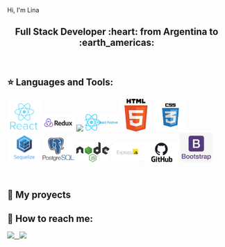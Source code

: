 Hi, I'm Lina

<h2 align="center">
Full Stack Developer :heart: from Argentina to :earth_americas:
</h2>

&nbsp;&nbsp;

## :star: Languages and Tools:

<p>
  <code><img width="15%" src="https://github.com/linamikaela21/linamikaela21/blob/main/images/react.png"></code>
  <code><img width="15%" src="https://github.com/linamikaela21/linamikaela21/blob/main/images/redux.png"></code>
  <code><img width="15%" src="https://github.com/WanCirone/wancirone/blob/main/logos/images/javascript.png"></code>
  <code><img width="15%" src="https://github.com/linamikaela21/linamikaela21/blob/main/images/reactNative.png"></code>
  <code><img width="15%" src="https://github.com/linamikaela21/linamikaela21/blob/main/images/html.png"></code>
  <code><img width="15%" src="https://github.com/linamikaela21/linamikaela21/blob/main/images/css.png"></code>
  <br />
  <code><img width="15%" src="https://github.com/linamikaela21/linamikaela21/blob/main/images/sequelize.png"></code>
  <code><img width="15%" src="https://github.com/linamikaela21/linamikaela21/blob/main/images/postgresql.png"></code>
  <code><img width="15%" src="https://github.com/linamikaela21/linamikaela21/blob/main/images/nodejs.png"></code>
  <code><img width="15%" src="https://github.com/linamikaela21/linamikaela21/blob/main/images/express.jpeg"></code>
  <code><img width="15%" src="https://github.com/linamikaela21/linamikaela21/blob/main/images/github.jpg"></code>
  <code><img width="15%" src="https://github.com/linamikaela21/linamikaela21/blob/main/images/bootstrap.png"></code>
  <br />
</p>

&nbsp;

## :pushpin: My proyects


## :paperclip: How to reach me:
<span >
<a href="https://www.linkedin.com/in/lina-mikaela-gutierrez-arribas/" ><img width="5%" src="https://github.com/linamikaela21/linamikaela21/blob/main/linkedin.jpg"> &nbsp;
<a href="mailto:mikaelagutierrezarribas@gmail.com" ><img width="5%" src="https://github.com/linamikaela21/linamikaela21/blob/main/gmail.png">
</span>

